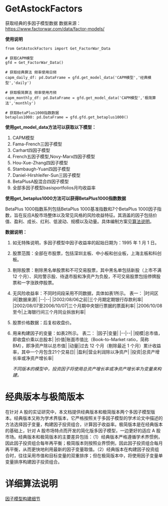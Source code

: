 # GetAstockFactors

获取经典的多因子模型数据
数据来源：https://www.factorwar.com/data/factor-models/

**使用说明**

```
from GetAstockFactors import Get_FactorWar_Data

# 获取CAPM模型
gfd = Get_FactorWar_Data()

# 获取经典算法 频率使用日频
capm_daily_df: pd.DataFrame = gfd.get_model_data('CAPM模型','经典模型','daily')

# 获取极简算法 频率使用月频
capm_monthly_df: pd.DataFrame = gfd.get_model_data('CAPM模型','极简算法','monthly')

# 获取BetaPlus1000指数数据
betaplus1000: pd.DataFrame = gfd.gfd.get_betaplus1000()
```

**使用get_model_data方法可以获取以下模型：**

1. CAPM模型
2. Fama-French三因子模型
3. Carhart四因子模型
4. French五因子模型,Novy-Marx四因子模型
5. Hou-Xue-Zhang四因子模型
6. Stambaugh-Yuan四因子模型
7. Daniel-Hirshleifer-Sun三因子模型
8. BetaPlusA股混合四因子模型
9. 全部多因子模型basisportfolios月均收益率

**使用get_betaplus1000方法可以获得BetaPlus1000指数数据**

BetaPlus 1000指数系列包括BetaPlus 1000基准指数和7个BetaPlus 1000因子指数，旨在反应A股市场整体以及常见风格的风险收益特征。其涵盖的因子包括价值、盈利、成长、红利、低波动、规模以及动量。具体编制方案见[算法说明](https://www.factorwar.com/wp-content/uploads/2020/08/BetaPlus_Indexes_MethodologyNote_20200813.pdf)。

**数据说明：**
1. 如无特殊说明，多因子模型中因子收益率的起始日期为：1995 年 1 月 1 日。
2. 股票范围：全部在市股票，包括深圳主板、中小板和创业板，上海主板和科创板。
3. 剔除股票：剔除黑名单股票和不可交易股票，其中黑名单包括新股（上市不满 12 个月）、风险警示股、待退市股和净资产为负股，不可交易股票包括停牌股票和一字涨跌停股票。
4. 无风险收益率：不同时间段采用不同数据，具体如表1所示。
   表一：
   |时间区间|数据来源|
   |--|--|
   |2002/08/06之前|三个月期定期银行存款利率|
   |2002/08/07至2006/10/07|三个月期中央银行票据的票面利率|
   |2006/10/08至今|上海银行间三个月同业拆放利率|

5. 股票价格数据：后复权收盘价。
6. 用来构建因子的变量：如表2所示。
   表二：
   |因子|变量|
   |--|--|
   |规模|总市值，即收盘价乘以总股本|
   |价值|账面市值比（Book-to-Market ratio，简称 BM），即净资产除以总市值|
   |动量|过去 12 个月（剔除最近 1 个月）累计收益率，其中一个月包含21个交易日|
   |盈利|营业利润除以净资产|
   |投资|总资产增长率或净资产增长率|
   
   *不同版本的模型中，投资因子将使用总资产增长率或净资产增长率为变量来构建。*
   
# 经典版本与极简版本

在针对 A 股的实证研究中，本文档提供经典版本和极简版本两个多因子模型版本。经典版本又称为学术界版本，它严格按照关于多因子模型的学术论文中描述的方法选择因子变量，构建因子投资组合，计算因子收益率。极简版本是在经典版本的基础上，针对 A 股市场特点而开发的简化版多因子模型，一边更好的适应 A 股市场。经典版本和极简版本的主要差异包括：（1）经典版本严格遵循学术界惯例，因此因子投资组合每年再平衡；极简版本则按照业界惯例，因此因子投资组合每月再平衡，从而更快地利用最新的因子变量取值。（2）经典版本在构建因子投资组合时，往往采用市值和目标变量的双重排序；但在极简版本中，将使用因子变量单变量排序构建因子投资组合。

# 详细算法说明

[因子模型构建细节](https://www.factorwar.com/wp-content/uploads/2021/09/BetaPlus_FactorModels_MethodologyNote_20210904.pdf)
  
